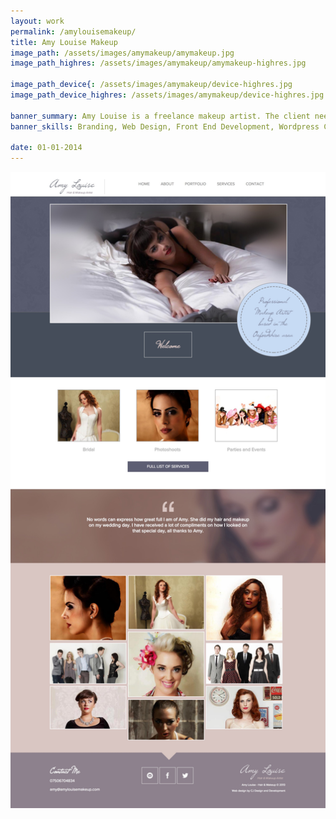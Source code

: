 ```yaml
---
layout: work
permalink: /amylouisemakeup/
title: Amy Louise Makeup
image_path: /assets/images/amymakeup/amymakeup.jpg
image_path_highres: /assets/images/amymakeup/amymakeup-highres.jpg

image_path_device{: /assets/images/amymakeup/device-highres.jpg
image_path_device_highres: /assets/images/amymakeup/device-highres.jpg

banner_summary: Amy Louise is a freelance makeup artist. The client needed a rebrand, a new website redesigned and content management system to update content easily. 
banner_skills: Branding, Web Design, Front End Development, Wordpress CMS

date: 01-01-2014
---
```


<img src="/assets/images/amymakeup/page-img1.jpg" class="img-border">
